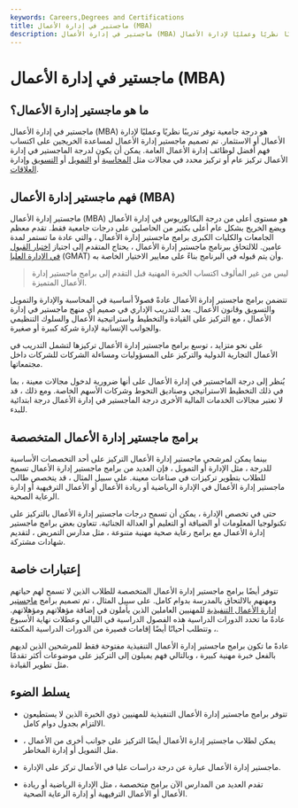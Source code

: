 ```yaml
---
keywords: Careers,Degrees and Certifications
title: ماجستير في إدارة الأعمال (MBA)
description: ماجستير في إدارة الأعمال (MBA) هو درجة جامعية توفر تدريبًا نظريًا وعمليًا لإدارة الأعمال.
---
```


# ماجستير في إدارة الأعمال (MBA)
## ما هو ماجستير إدارة الأعمال؟

ماجستير في إدارة الأعمال (MBA) هو درجة جامعية توفر تدريبًا نظريًا وعمليًا لإدارة الأعمال أو الاستثمار. تم تصميم ماجستير إدارة الأعمال لمساعدة الخريجين على اكتساب فهم أفضل لوظائف إدارة الأعمال العامة. يمكن أن يكون لدرجة الماجستير في إدارة الأعمال تركيز عام أو تركيز محدد في مجالات مثل [المحاسبة](/accounting) أو [التمويل](/finance) أو [التسويق](/marketing) وإدارة [العلاقات](/relationship-manager).

## فهم ماجستير إدارة الأعمال (MBA)

ماجستير إدارة الأعمال (MBA) هو مستوى أعلى من درجة البكالوريوس في إدارة الأعمال ويضع الخريج بشكل عام أعلى بكثير من الحاصلين على درجات جامعية فقط. تقدم معظم الجامعات والكليات الكبرى برامج ماجستير إدارة الأعمال ، والتي عادة ما تستمر لمدة عامين. للالتحاق ببرنامج ماجستير إدارة الأعمال ، يحتاج المتقدم إلى اجتياز [اختبار القبول في الإدارة العليا](/graduate-management-admission-test-mba) (GMAT) وأن يتم قبوله في البرنامج بناءً على معايير الاختيار الخاصة به.

> ليس من غير المألوف اكتساب الخبرة المهنية قبل التقدم إلى برامج ماجستير إدارة الأعمال المتميزة.

>

تتضمن برامج ماجستير إدارة الأعمال عادةً فصولاً أساسية في المحاسبة والإدارة والتمويل والتسويق وقانون الأعمال. يعد التدريب الإداري في صميم أي منهج ماجستير في إدارة الأعمال ، مع التركيز على القيادة والتخطيط واستراتيجية الأعمال والسلوك التنظيمي والجوانب الإنسانية لإدارة شركة كبيرة أو صغيرة.

على نحو متزايد ، توسع برامج ماجستير إدارة الأعمال تركيزها لتشمل التدريب في الأعمال التجارية الدولية والتركيز على المسؤوليات ومساءلة الشركات للشركات داخل مجتمعاتها.

يُنظر إلى درجة الماجستير في إدارة الأعمال على أنها ضرورية لدخول مجالات معينة ، بما في ذلك التخطيط الاستراتيجي وصناديق التحوط وشركات الأسهم الخاصة. ومع ذلك ، قد لا تعتبر مجالات الخدمات المالية الأخرى درجة الماجستير في إدارة الأعمال درجة ابتدائية للبدء.

## برامج ماجستير إدارة الأعمال المتخصصة

بينما يمكن لمرشحي ماجستير إدارة الأعمال التركيز على أحد التخصصات الأساسية للدرجة ، مثل الإدارة أو التمويل ، فإن العديد من برامج ماجستير إدارة الأعمال تسمح للطلاب بتطوير تركيزات في صناعات معينة. على سبيل المثال ، قد يتخصص طالب ماجستير إدارة الأعمال في الإدارة الرياضية أو ريادة الأعمال أو الأعمال الترفيهية أو إدارة الرعاية الصحية.

حتى في تخصص الإدارة ، يمكن أن تسمح درجات ماجستير إدارة الأعمال بالتركيز على تكنولوجيا المعلومات أو الضيافة أو التعليم أو العدالة الجنائية. تتعاون بعض برامج ماجستير إدارة الأعمال مع برامج رعاية صحية مهنية متنوعة ، مثل مدارس التمريض ، لتقديم شهادات مشتركة.

## إعتبارات خاصة

تتوفر أيضًا برامج ماجستير إدارة الأعمال المتخصصة للطلاب الذين لا تسمح لهم حياتهم ومهنهم بالالتحاق بالمدرسة بدوام كامل. على سبيل المثال ، تم تصميم برامج [ماجستير إدارة الأعمال التنفيذية](/executive-mba) للمهنيين العاملين الذين يأملون في إضافة مؤهلاتهم ومؤهلاتهم. عادةً ما تحدد الدورات الدراسية هذه الفصول الدراسية في الليالي وعطلات نهاية الأسبوع ، وتتطلب أحيانًا أيضًا إقامات قصيرة من الدورات الدراسية المكثفة.

عادةً ما تكون برامج ماجستير إدارة الأعمال التنفيذية مفتوحة فقط للمرشحين الذين لديهم بالفعل خبرة مهنية كبيرة ، وبالتالي فهم يميلون إلى التركيز على موضوعات أكثر تقدمًا مثل تطوير القيادة.

## يسلط الضوء

- تتوفر برامج ماجستير إدارة الأعمال التنفيذية للمهنيين ذوي الخبرة الذين لا يستطيعون الالتزام بجدول دوام كامل.

- يمكن لطلاب ماجستير إدارة الأعمال أيضًا التركيز على جوانب أخرى من الأعمال ، مثل التمويل أو إدارة المخاطر.

- ماجستير إدارة الأعمال عبارة عن درجة دراسات عليا في الأعمال تركز على الإدارة.

- تقدم العديد من المدارس الآن برامج متخصصة ، مثل الإدارة الرياضية أو ريادة الأعمال أو الأعمال الترفيهية أو إدارة الرعاية الصحية.

